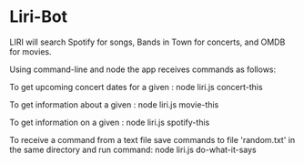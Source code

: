 # Liri-Bot
LIRI will search Spotify for songs, Bands in Town for concerts, and OMDB for movies.

Using command-line and node the app receives commands as follows:

To get upcoming concert dates for a given <artist>:
node liri.js concert-this <artist>

To get information about a given <film>:
node liri.js movie-this <film name>

To get information on a given <song>:
node liri.js spotify-this <song name>

To receive a command from a text file save commands to file 'random.txt' in the same directory and run command:
node liri.js do-what-it-says